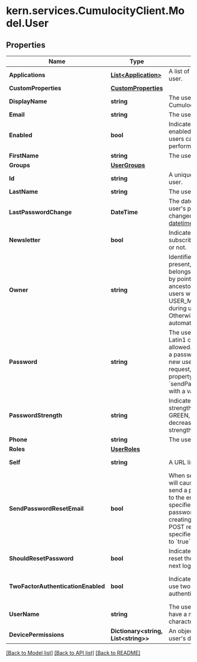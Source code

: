 # kern.services.CumulocityClient.Model.User

## Properties

Name | Type | Description | Notes
------------ | ------------- | ------------- | -------------
**Applications** | [**List&lt;Application&gt;**](Application.md) | A list of applications for this user. | [optional] [readonly] 
**CustomProperties** | [**CustomProperties**](CustomProperties.md) |  | [optional] 
**DisplayName** | **string** | The user&#39;s display name in Cumulocity IoT. | [optional] 
**Email** | **string** | The user&#39;s email address. | [optional] 
**Enabled** | **bool** | Indicates whether the user is enabled or not. Disabled users cannot log in or perform API requests. | [optional] [default to true]
**FirstName** | **string** | The user&#39;s first name. | [optional] 
**Groups** | [**UserGroups**](UserGroups.md) |  | [optional] 
**Id** | **string** | A unique identifier for this user. | [optional] [readonly] 
**LastName** | **string** | The user&#39;s last name. | [optional] 
**LastPasswordChange** | **DateTime** | The date and time when the user&#39;s password was last changed, in [ISO 8601 datetime format](https://www.w3.org/TR/NOTE-datetime). | [optional] [readonly] 
**Newsletter** | **bool** | Indicates whether the user is subscribed to the newsletter or not. | [optional] 
**Owner** | **string** | Identifier of the parent user. If present, indicates that a user belongs to a user hierarchy by pointing to its direct ancestor. Can only be set by users with role USER_MANAGEMENT_ADMIN during user creation. Otherwise it&#39;s assigned automatically. | [optional] [readonly] 
**Password** | **string** | The user&#39;s password. Only Latin1 characters are allowed.  If you do not specify a password when creating a new user with a POST request, it must contain the property &#x60;sendPasswordResetEmail&#x60; with a value of &#x60;true&#x60;.  | [optional] 
**PasswordStrength** | **string** | Indicates the password strength. The value can be GREEN, YELLOW or RED for decreasing password strengths. | [optional] [readonly] 
**Phone** | **string** | The user&#39;s phone number. | [optional] 
**Roles** | [**UserRoles**](UserRoles.md) |  | [optional] 
**Self** | **string** | A URL linking to this resource. | [optional] [readonly] 
**SendPasswordResetEmail** | **bool** | When set to &#x60;true&#x60;, this field will cause Cumulocity IoT to send a password reset email to the email address specified.  If there is no password specified when creating a new user with a POST request, this must be specified and it must be set to &#x60;true&#x60;.  | [optional] 
**ShouldResetPassword** | **bool** | Indicates if the user should reset the password on the next login. | [optional] [readonly] 
**TwoFactorAuthenticationEnabled** | **bool** | Indicates if the user has to use two-factor authentication to log in. | [optional] [readonly] [default to false]
**UserName** | **string** | The user&#39;s username. It can have a maximum of 1000 characters. | [optional] 
**DevicePermissions** | **Dictionary&lt;string, List&lt;string&gt;&gt;** | An object with a list of the user&#39;s device permissions. | [optional] 

[[Back to Model list]](../README.md#documentation-for-models) [[Back to API list]](../README.md#documentation-for-api-endpoints) [[Back to README]](../README.md)

